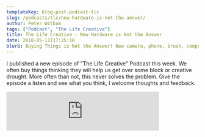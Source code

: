 ```yaml
---
templateKey: blog-post-podcast-tlc
slug: /podcasts/tlc/new-hardware-is-not-the-answer/
author: Peter Witham
tags: ["Podcast", "The Life Creative"]
title: The Life Creative - New Hardware is Not the Answer
date: 2018-05-11T17:25:18
blurb: Buying Things is Not the Answer! New camera, phone, brush, computer. All of these things we buy to try and fool ourselves that it will solve our creative drought. Listen on in this podcast episode to see what I think about that.
---
```


I published a new episode of "The Life Creative" Podcast this week. We often buy things thinking they will help us get over some block or creative drought. More often than not, this never solves the problem. Give the episode a listen and see what you think, I welcome thoughts and feedback.  

﻿<iframe src="https://anchor.fm/peter-witham/embed/episodes/New-Hardware-is-Not-The-Answer-e1f3lm/a-a7o80l" height="102" width="400" frameborder="0" scrolling="no"></iframe>
